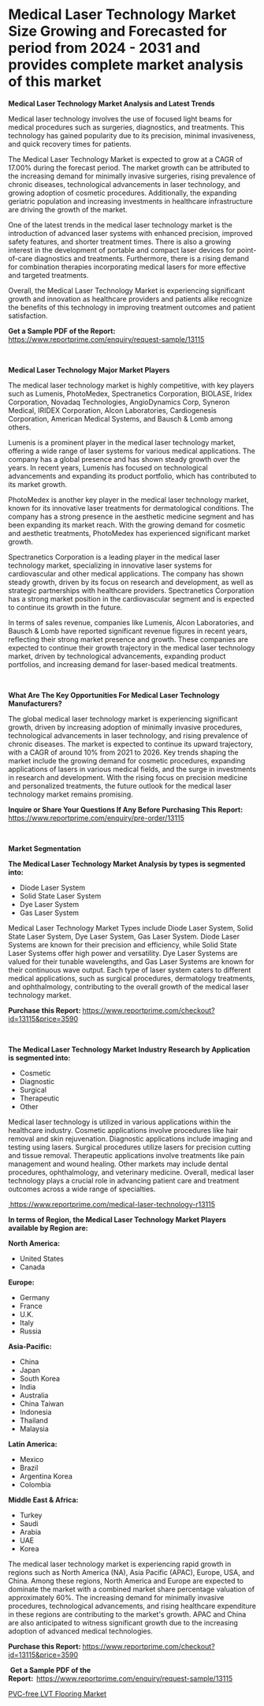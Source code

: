 <p><h1>Medical Laser Technology Market Size Growing and Forecasted for period from 2024 - 2031 and provides complete market analysis of this market</h1></p><p><strong>Medical Laser Technology Market Analysis and Latest Trends</strong></p>
<p><p>Medical laser technology involves the use of focused light beams for medical procedures such as surgeries, diagnostics, and treatments. This technology has gained popularity due to its precision, minimal invasiveness, and quick recovery times for patients.</p><p>The Medical Laser Technology Market is expected to grow at a CAGR of 17.00% during the forecast period. The market growth can be attributed to the increasing demand for minimally invasive surgeries, rising prevalence of chronic diseases, technological advancements in laser technology, and growing adoption of cosmetic procedures. Additionally, the expanding geriatric population and increasing investments in healthcare infrastructure are driving the growth of the market.</p><p>One of the latest trends in the medical laser technology market is the introduction of advanced laser systems with enhanced precision, improved safety features, and shorter treatment times. There is also a growing interest in the development of portable and compact laser devices for point-of-care diagnostics and treatments. Furthermore, there is a rising demand for combination therapies incorporating medical lasers for more effective and targeted treatments.</p><p>Overall, the Medical Laser Technology Market is experiencing significant growth and innovation as healthcare providers and patients alike recognize the benefits of this technology in improving treatment outcomes and patient satisfaction.</p></p>
<p><strong>Get a Sample PDF of the Report:&nbsp;</strong> <a href="https://www.reportprime.com/enquiry/request-sample/13115">https://www.reportprime.com/enquiry/request-sample/13115</a></p>
<p>&nbsp;</p>
<p><strong>Medical Laser Technology Major Market Players</strong></p>
<p><p>The medical laser technology market is highly competitive, with key players such as Lumenis, PhotoMedex, Spectranetics Corporation, BIOLASE, Iridex Corporation, Novadaq Technologies, AngioDynamics Corp, Syneron Medical, IRIDEX Corporation, Alcon Laboratories, Cardiogenesis Corporation, American Medical Systems, and Bausch & Lomb among others.</p><p>Lumenis is a prominent player in the medical laser technology market, offering a wide range of laser systems for various medical applications. The company has a global presence and has shown steady growth over the years. In recent years, Lumenis has focused on technological advancements and expanding its product portfolio, which has contributed to its market growth.</p><p>PhotoMedex is another key player in the medical laser technology market, known for its innovative laser treatments for dermatological conditions. The company has a strong presence in the aesthetic medicine segment and has been expanding its market reach. With the growing demand for cosmetic and aesthetic treatments, PhotoMedex has experienced significant market growth.</p><p>Spectranetics Corporation is a leading player in the medical laser technology market, specializing in innovative laser systems for cardiovascular and other medical applications. The company has shown steady growth, driven by its focus on research and development, as well as strategic partnerships with healthcare providers. Spectranetics Corporation has a strong market position in the cardiovascular segment and is expected to continue its growth in the future.</p><p>In terms of sales revenue, companies like Lumenis, Alcon Laboratories, and Bausch & Lomb have reported significant revenue figures in recent years, reflecting their strong market presence and growth. These companies are expected to continue their growth trajectory in the medical laser technology market, driven by technological advancements, expanding product portfolios, and increasing demand for laser-based medical treatments.</p></p>
<p>&nbsp;</p>
<p><strong>What Are The Key Opportunities For Medical Laser Technology Manufacturers?</strong></p>
<p><p>The global medical laser technology market is experiencing significant growth, driven by increasing adoption of minimally invasive procedures, technological advancements in laser technology, and rising prevalence of chronic diseases. The market is expected to continue its upward trajectory, with a CAGR of around 10% from 2021 to 2026. Key trends shaping the market include the growing demand for cosmetic procedures, expanding applications of lasers in various medical fields, and the surge in investments in research and development. With the rising focus on precision medicine and personalized treatments, the future outlook for the medical laser technology market remains promising.</p></p>
<p><strong>Inquire or Share Your Questions If Any Before Purchasing This Report:</strong> <a href="https://www.reportprime.com/enquiry/pre-order/13115">https://www.reportprime.com/enquiry/pre-order/13115</a></p>
<p>&nbsp;</p>
<p><strong>Market Segmentation</strong></p>
<p><strong>The Medical Laser Technology Market Analysis by types is segmented into:</strong></p>
<p><ul><li>Diode Laser System</li><li>Solid State Laser System</li><li>Dye Laser System</li><li>Gas Laser System</li></ul></p>
<p><p>Medical Laser Technology Market Types include Diode Laser System, Solid State Laser System, Dye Laser System, Gas Laser System. Diode Laser Systems are known for their precision and efficiency, while Solid State Laser Systems offer high power and versatility. Dye Laser Systems are valued for their tunable wavelengths, and Gas Laser Systems are known for their continuous wave output. Each type of laser system caters to different medical applications, such as surgical procedures, dermatology treatments, and ophthalmology, contributing to the overall growth of the medical laser technology market.</p></p>
<p><strong>Purchase this Report:&nbsp;</strong><a href="https://www.reportprime.com/checkout?id=13115&price=3590">https://www.reportprime.com/checkout?id=13115&price=3590</a></p>
<p>&nbsp;</p>
<p><strong>The Medical Laser Technology Market Industry Research by Application is segmented into:</strong></p>
<p><ul><li>Cosmetic</li><li>Diagnostic</li><li>Surgical</li><li>Therapeutic</li><li>Other</li></ul></p>
<p><p>Medical laser technology is utilized in various applications within the healthcare industry. Cosmetic applications involve procedures like hair removal and skin rejuvenation. Diagnostic applications include imaging and testing using lasers. Surgical procedures utilize lasers for precision cutting and tissue removal. Therapeutic applications involve treatments like pain management and wound healing. Other markets may include dental procedures, ophthalmology, and veterinary medicine. Overall, medical laser technology plays a crucial role in advancing patient care and treatment outcomes across a wide range of specialties.</p></p>
<p><a href="https://www.reportprime.com/medical-laser-technology-r13115">&nbsp;https://www.reportprime.com/medical-laser-technology-r13115</a></p>
<p><strong>In terms of Region, the Medical Laser Technology Market Players available by Region are:</strong></p>
<p>
    <p> <strong> North America: </strong>
        <ul>
            <li>United States</li>
            <li>Canada</li>
        </ul>
        </p> 
    <p> <strong> Europe: </strong>
        <ul>
            <li>Germany</li>
            <li>France</li>
            <li>U.K.</li>
            <li>Italy</li>
            <li>Russia</li>
        </ul>
        </p> 
    <p> <strong> Asia-Pacific: </strong>
        <ul>
            <li>China</li>
            <li>Japan</li>
            <li>South Korea</li>
            <li>India</li>
            <li>Australia</li>
            <li>China Taiwan</li>
            <li>Indonesia</li>
            <li>Thailand</li>
            <li>Malaysia</li>
        </ul>
        </p> 
    <p> <strong> Latin America: </strong>
        <ul>
            <li>Mexico</li>
            <li>Brazil</li>
            <li>Argentina Korea</li>
            <li>Colombia</li>
        </ul>
        </p> 
    <p> <strong> Middle East & Africa: </strong>
        <ul>
            <li>Turkey</li>
            <li>Saudi</li>
            <li>Arabia</li>
            <li>UAE</li>
            <li>Korea</li>
        </ul>
    </p>
    </p>
<p><p>The medical laser technology market is experiencing rapid growth in regions such as North America (NA), Asia Pacific (APAC), Europe, USA, and China. Among these regions, North America and Europe are expected to dominate the market with a combined market share percentage valuation of approximately 60%. The increasing demand for minimally invasive procedures, technological advancements, and rising healthcare expenditure in these regions are contributing to the market's growth. APAC and China are also anticipated to witness significant growth due to the increasing adoption of advanced medical technologies.</p></p>
<p><strong>Purchase this Report: </strong><a href="https://www.reportprime.com/checkout?id=13115&price=3590">https://www.reportprime.com/checkout?id=13115&price=3590</a></p>
<p>&nbsp;<strong>Get a Sample PDF of the Report:&nbsp;&nbsp;</strong><a href="https://www.reportprime.com/enquiry/request-sample/13115">https://www.reportprime.com/enquiry/request-sample/13115</a></p>
<p><strong></strong></p>
<p><p><a href="https://nifty-kite-d51.notion.site/Analyzing-PVC-free-LVT-Flooring-Market-Global-Industry-Perspective-and-Forecast-2024-to-2031-57232c7450914fb6b4f2c1625c5b06a2">PVC-free LVT Flooring Market</a></p></p>